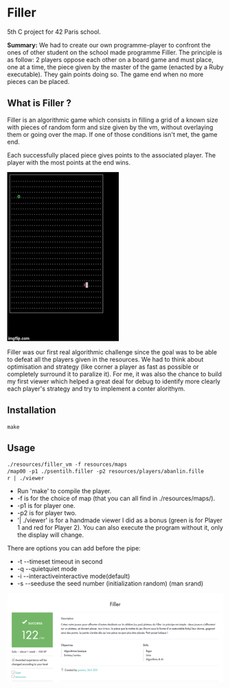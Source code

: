 # Filler

5th C project for 42 Paris school.

<b>Summary:</b> We had to create our own programme-player to confront the ones of other student on the school made programme Filler. The principle is as follow: 2 players oppose each other on a board game and must place, one at a time, the piece given by the master of the game (enacted by a Ruby executable). They gain points doing so. The game end when no more pieces can be placed.

## What is Filler ?

Filler is an algorithmic game which consists in filling a grid of a known size with pieces of random form and size given by the vm, without overlaying them or going over the map. If one of those conditions isn't met, the game end.

Each successfully placed piece gives points to the associated player. The player with the most points at the end wins.

![GIF](./Filler.gif)

Filler was our first real algorithmic challenge since the goal was to be able to defeat all the players given in the resources. We had to think about optimisation and strategy (like corner a player as fast as possible or completely surround it to paralize it).
For me, it was also the chance to build my first viewer which helped a great deal for debug to identify more clearly each player's strategy and try to implement a conter alorithym.

## Installation

```
make
```

## Usage

```
./resources/filler_vm -f resources/maps
/map00 -p1 ./psentilh.filler -p2 resources/players/abanlin.fille
r | ./viewer
```

<ul>
  <li>Run 'make' to compile the player.</li>
  <li>-f is for the choice of map (that you can all find in ./resources/maps/).</li>
  <li>-p1 is for player one.</li>
  <li>-p2 is for player two.</li>
  <li>'| ./viewer' is for a handmade viewer I did as a bonus (green is for Player 1 and red for Player 2). You can also execute the program without it, only the display will change.</li>
</ul>

There are options you can add before the pipe:
<ul>
  <li>-t --timeset timeout in second</li>
  <li>-q --quietquiet mode</li>
  <li>-i --interactiveinteractive mode(default)</li>
  <li>-s --seeduse the seed number (initialization random) (man srand)</li>
</ul>

![Grade](./grade.png)
